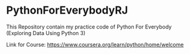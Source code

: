 # PythonForEverybodyRJ
This Repository contain my practice code of Python For Everybody (Exploring Data Using Python 3)

Link for Course: https://www.coursera.org/learn/python/home/welcome

